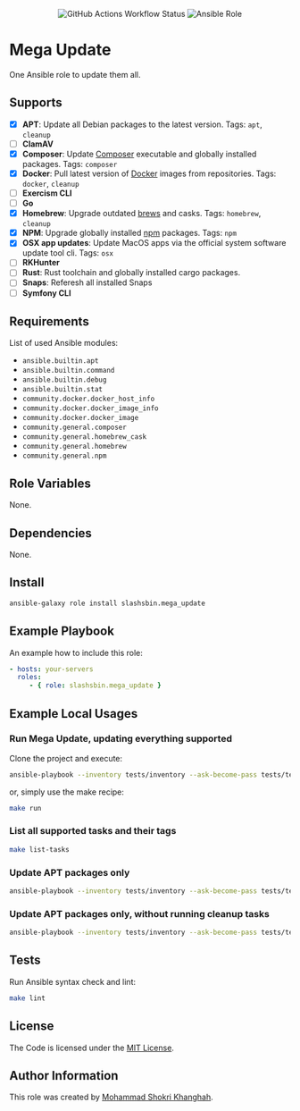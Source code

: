 <p align="center">
    <img alt="GitHub Actions Workflow Status" src="https://img.shields.io/github/actions/workflow/status/slashsbin/mega_update/ansible-lint.yml">
    <img alt="Ansible Role" src="https://img.shields.io/ansible/role/d/slashsbin/mega_update">
</p>

Mega Update
===========

One Ansible role to update them all.

Supports
--------
- [X] **APT**: Update all Debian packages to the latest version.
      Tags: `apt`, `cleanup`
- [ ] **ClamAV**
- [X] **Composer**: Update [Composer](https://getcomposer.org/) executable and globally installed packages.
      Tags: `composer`
- [X] **Docker**: Pull latest version of [Docker](https://www.docker.com/) images from repositories.
      Tags: `docker`, `cleanup`
- [ ] **Exercism CLI**
- [ ] **Go**
- [X] **Homebrew**: Upgrade outdated [brews](https://brew.sh/) and casks.
      Tags: `homebrew`, `cleanup`
- [X] **NPM**: Upgrade globally installed [npm](https://nodejs.org/) packages.
      Tags: `npm`
- [X] **OSX app updates**: Update MacOS apps via the official system software update tool cli.
      Tags: `osx`
- [ ] **RKHunter**
- [ ] **Rust**: Rust toolchain and globally installed cargo packages.
- [ ] **Snaps**: Referesh all installed Snaps
- [ ] **Symfony CLI**

Requirements
------------

List of used Ansible modules:

- `ansible.builtin.apt`
- `ansible.builtin.command`
- `ansible.builtin.debug`
- `ansible.builtin.stat`
- `community.docker.docker_host_info`
- `community.docker.docker_image_info`
- `community.docker.docker_image`
- `community.general.composer`
- `community.general.homebrew_cask`
- `community.general.homebrew`
- `community.general.npm`

Role Variables
--------------

None.

Dependencies
------------

None.

Install
-------

```bash
ansible-galaxy role install slashsbin.mega_update
```

Example Playbook
----------------

An example how to include this role:

```yaml
- hosts: your-servers
  roles:
     - { role: slashsbin.mega_update }
```

Example Local Usages
--------------------

### Run Mega Update, updating everything supported

Clone the project and execute:

```bash
ansible-playbook --inventory tests/inventory --ask-become-pass tests/test.yml --verbose
```

or, simply use the make recipe:

```bash
make run
```

### List all supported tasks and their tags

```bash
make list-tasks
```

### Update APT packages only

```bash
ansible-playbook --inventory tests/inventory --ask-become-pass tests/test.yml --tags apt --verbose
```

### Update APT packages only, without running cleanup tasks

```bash
ansible-playbook --inventory tests/inventory --ask-become-pass tests/test.yml --tags apt --skip-tags cleanup --verbose
```

Tests
-----

Run Ansible syntax check and lint:

```bash
make lint
```

License
-------

The Code is licensed under the [MIT License](https://slashsbin.mit-license.org/).

Author Information
------------------

This role was created by [Mohammad Shokri Khanghah](https://slashsbin.dev/).
